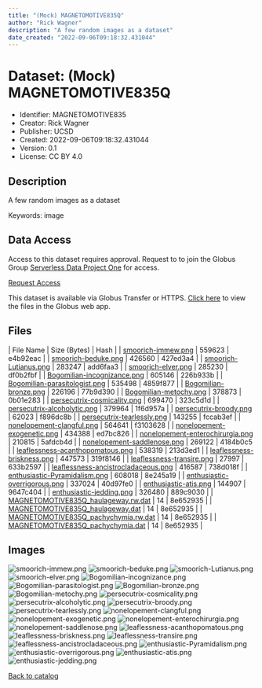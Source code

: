 ```yaml
---
title: "(Mock) MAGNETOMOTIVE835Q"
author: "Rick Wagner"
description: "A few random images as a dataset"
date_created: "2022-09-06T09:18:32.431044"
---
```

# Dataset: (Mock) MAGNETOMOTIVE835Q
- Identifier: MAGNETOMOTIVE835
- Creator: Rick Wagner
- Publisher: UCSD
- Created: 2022-09-06T09:18:32.431044
- Version: 0.1
- License: CC BY 4.0


## Description
A few random images as a dataset

Keywords: image


## Data Access
Access to this dataset requires approval. Request to to join the Globus Group [Serverless Data Project One](https://app.globus.org/groups/cf9d1f5b-3496-11ed-b941-972795fc9504) for access.

[Request Access](https://app.globus.org/groups/cf9d1f5b-3496-11ed-b941-972795fc9504/join)

This dataset is available via Globus Transfer or HTTPS.
[Click here](https://app.globus.org/file-manager?origin_id=527fe9c0-5782-4a2a-a097-ea2f06fe68ab&origin_path=/restricted/MAGNETOMOTIVE835/) to view the files in the Globus web app.


## Files

| File Name | Size (Bytes) | Hash |
| [smoorich-immew.png](https://g-079c7d.ca528.03c0.data.globus.org/restricted/MAGNETOMOTIVE835/smoorich-immew.png) | 559623 | e4b92eac |
| [smoorich-beduke.png](https://g-079c7d.ca528.03c0.data.globus.org/restricted/MAGNETOMOTIVE835/smoorich-beduke.png) | 426560 | 427ed3a4 |
| [smoorich-Lutianus.png](https://g-079c7d.ca528.03c0.data.globus.org/restricted/MAGNETOMOTIVE835/smoorich-Lutianus.png) | 283247 | add6faa3 |
| [smoorich-elver.png](https://g-079c7d.ca528.03c0.data.globus.org/restricted/MAGNETOMOTIVE835/smoorich-elver.png) | 285230 | df0b2fbf |
| [Bogomilian-incognizance.png](https://g-079c7d.ca528.03c0.data.globus.org/restricted/MAGNETOMOTIVE835/Bogomilian-incognizance.png) | 605146 | 226b933b |
| [Bogomilian-parasitologist.png](https://g-079c7d.ca528.03c0.data.globus.org/restricted/MAGNETOMOTIVE835/Bogomilian-parasitologist.png) | 535498 | 4859f877 |
| [Bogomilian-bronze.png](https://g-079c7d.ca528.03c0.data.globus.org/restricted/MAGNETOMOTIVE835/Bogomilian-bronze.png) | 226196 | 77b9d390 |
| [Bogomilian-metochy.png](https://g-079c7d.ca528.03c0.data.globus.org/restricted/MAGNETOMOTIVE835/Bogomilian-metochy.png) | 378873 | 0b01e283 |
| [persecutrix-cosmicality.png](https://g-079c7d.ca528.03c0.data.globus.org/restricted/MAGNETOMOTIVE835/persecutrix-cosmicality.png) | 699470 | 323c5d1d |
| [persecutrix-alcoholytic.png](https://g-079c7d.ca528.03c0.data.globus.org/restricted/MAGNETOMOTIVE835/persecutrix-alcoholytic.png) | 379964 | 1f6d957a |
| [persecutrix-broody.png](https://g-079c7d.ca528.03c0.data.globus.org/restricted/MAGNETOMOTIVE835/persecutrix-broody.png) | 62023 | f896dc8b |
| [persecutrix-tearlessly.png](https://g-079c7d.ca528.03c0.data.globus.org/restricted/MAGNETOMOTIVE835/persecutrix-tearlessly.png) | 143255 | fccab3ef |
| [nonelopement-clangful.png](https://g-079c7d.ca528.03c0.data.globus.org/restricted/MAGNETOMOTIVE835/nonelopement-clangful.png) | 564641 | f3103628 |
| [nonelopement-exogenetic.png](https://g-079c7d.ca528.03c0.data.globus.org/restricted/MAGNETOMOTIVE835/nonelopement-exogenetic.png) | 434388 | ed7bc826 |
| [nonelopement-enterochirurgia.png](https://g-079c7d.ca528.03c0.data.globus.org/restricted/MAGNETOMOTIVE835/nonelopement-enterochirurgia.png) | 210815 | 5afdcb4d |
| [nonelopement-saddlenose.png](https://g-079c7d.ca528.03c0.data.globus.org/restricted/MAGNETOMOTIVE835/nonelopement-saddlenose.png) | 269122 | 4184b0c5 |
| [leaflessness-acanthopomatous.png](https://g-079c7d.ca528.03c0.data.globus.org/restricted/MAGNETOMOTIVE835/leaflessness-acanthopomatous.png) | 538319 | 213d3ed1 |
| [leaflessness-briskness.png](https://g-079c7d.ca528.03c0.data.globus.org/restricted/MAGNETOMOTIVE835/leaflessness-briskness.png) | 447573 | 319f8146 |
| [leaflessness-transire.png](https://g-079c7d.ca528.03c0.data.globus.org/restricted/MAGNETOMOTIVE835/leaflessness-transire.png) | 27997 | 633b2597 |
| [leaflessness-ancistrocladaceous.png](https://g-079c7d.ca528.03c0.data.globus.org/restricted/MAGNETOMOTIVE835/leaflessness-ancistrocladaceous.png) | 416587 | 738d018f |
| [enthusiastic-Pyramidalism.png](https://g-079c7d.ca528.03c0.data.globus.org/restricted/MAGNETOMOTIVE835/enthusiastic-Pyramidalism.png) | 608018 | 8e245a19 |
| [enthusiastic-overrigorous.png](https://g-079c7d.ca528.03c0.data.globus.org/restricted/MAGNETOMOTIVE835/enthusiastic-overrigorous.png) | 337024 | 40d97fe0 |
| [enthusiastic-atis.png](https://g-079c7d.ca528.03c0.data.globus.org/restricted/MAGNETOMOTIVE835/enthusiastic-atis.png) | 144907 | 9647c404 |
| [enthusiastic-jedding.png](https://g-079c7d.ca528.03c0.data.globus.org/restricted/MAGNETOMOTIVE835/enthusiastic-jedding.png) | 326480 | 889c9030 |
| [MAGNETOMOTIVE835Q_haulageway.rw.dat](https://g-079c7d.ca528.03c0.data.globus.org/restricted/MAGNETOMOTIVE835/MAGNETOMOTIVE835Q_haulageway.rw.dat) | 14 | 8e652935 |
| [MAGNETOMOTIVE835Q_haulageway.dat](https://g-079c7d.ca528.03c0.data.globus.org/restricted/MAGNETOMOTIVE835/MAGNETOMOTIVE835Q_haulageway.dat) | 14 | 8e652935 |
| [MAGNETOMOTIVE835Q_pachychymia.rw.dat](https://g-079c7d.ca528.03c0.data.globus.org/restricted/MAGNETOMOTIVE835/MAGNETOMOTIVE835Q_pachychymia.rw.dat) | 14 | 8e652935 |
| [MAGNETOMOTIVE835Q_pachychymia.dat](https://g-079c7d.ca528.03c0.data.globus.org/restricted/MAGNETOMOTIVE835/MAGNETOMOTIVE835Q_pachychymia.dat) | 14 | 8e652935 |


## Images
![smoorich-immew.png](https://g-079c7d.ca528.03c0.data.globus.org/restricted/MAGNETOMOTIVE835/smoorich-immew.png) ![smoorich-beduke.png](https://g-079c7d.ca528.03c0.data.globus.org/restricted/MAGNETOMOTIVE835/smoorich-beduke.png) ![smoorich-Lutianus.png](https://g-079c7d.ca528.03c0.data.globus.org/restricted/MAGNETOMOTIVE835/smoorich-Lutianus.png) ![smoorich-elver.png](https://g-079c7d.ca528.03c0.data.globus.org/restricted/MAGNETOMOTIVE835/smoorich-elver.png) ![Bogomilian-incognizance.png](https://g-079c7d.ca528.03c0.data.globus.org/restricted/MAGNETOMOTIVE835/Bogomilian-incognizance.png) ![Bogomilian-parasitologist.png](https://g-079c7d.ca528.03c0.data.globus.org/restricted/MAGNETOMOTIVE835/Bogomilian-parasitologist.png) ![Bogomilian-bronze.png](https://g-079c7d.ca528.03c0.data.globus.org/restricted/MAGNETOMOTIVE835/Bogomilian-bronze.png) ![Bogomilian-metochy.png](https://g-079c7d.ca528.03c0.data.globus.org/restricted/MAGNETOMOTIVE835/Bogomilian-metochy.png) ![persecutrix-cosmicality.png](https://g-079c7d.ca528.03c0.data.globus.org/restricted/MAGNETOMOTIVE835/persecutrix-cosmicality.png) ![persecutrix-alcoholytic.png](https://g-079c7d.ca528.03c0.data.globus.org/restricted/MAGNETOMOTIVE835/persecutrix-alcoholytic.png) ![persecutrix-broody.png](https://g-079c7d.ca528.03c0.data.globus.org/restricted/MAGNETOMOTIVE835/persecutrix-broody.png) ![persecutrix-tearlessly.png](https://g-079c7d.ca528.03c0.data.globus.org/restricted/MAGNETOMOTIVE835/persecutrix-tearlessly.png) ![nonelopement-clangful.png](https://g-079c7d.ca528.03c0.data.globus.org/restricted/MAGNETOMOTIVE835/nonelopement-clangful.png) ![nonelopement-exogenetic.png](https://g-079c7d.ca528.03c0.data.globus.org/restricted/MAGNETOMOTIVE835/nonelopement-exogenetic.png) ![nonelopement-enterochirurgia.png](https://g-079c7d.ca528.03c0.data.globus.org/restricted/MAGNETOMOTIVE835/nonelopement-enterochirurgia.png) ![nonelopement-saddlenose.png](https://g-079c7d.ca528.03c0.data.globus.org/restricted/MAGNETOMOTIVE835/nonelopement-saddlenose.png) ![leaflessness-acanthopomatous.png](https://g-079c7d.ca528.03c0.data.globus.org/restricted/MAGNETOMOTIVE835/leaflessness-acanthopomatous.png) ![leaflessness-briskness.png](https://g-079c7d.ca528.03c0.data.globus.org/restricted/MAGNETOMOTIVE835/leaflessness-briskness.png) ![leaflessness-transire.png](https://g-079c7d.ca528.03c0.data.globus.org/restricted/MAGNETOMOTIVE835/leaflessness-transire.png) ![leaflessness-ancistrocladaceous.png](https://g-079c7d.ca528.03c0.data.globus.org/restricted/MAGNETOMOTIVE835/leaflessness-ancistrocladaceous.png) ![enthusiastic-Pyramidalism.png](https://g-079c7d.ca528.03c0.data.globus.org/restricted/MAGNETOMOTIVE835/enthusiastic-Pyramidalism.png) ![enthusiastic-overrigorous.png](https://g-079c7d.ca528.03c0.data.globus.org/restricted/MAGNETOMOTIVE835/enthusiastic-overrigorous.png) ![enthusiastic-atis.png](https://g-079c7d.ca528.03c0.data.globus.org/restricted/MAGNETOMOTIVE835/enthusiastic-atis.png) ![enthusiastic-jedding.png](https://g-079c7d.ca528.03c0.data.globus.org/restricted/MAGNETOMOTIVE835/enthusiastic-jedding.png) 

[Back to catalog](./)

